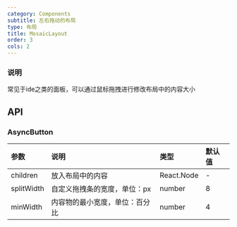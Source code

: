 ```yaml
---
category: Components
subtitle: 左右拖动的布局
type: 布局
title: MosaicLayout
order: 3
cols: 2
---
```


### 说明

常见于ide之类的面板，可以通过鼠标拖拽进行修改布局中的内容大小

## API

### AsyncButton

| 参数 | 说明 | 类型 | 默认值 |
| :--- | :--- | :--- | :--- |
| children |  放入布局中的内容 | React.Node | - |
| splitWidth | 自定义拖拽条的宽度，单位：px | number | 8 |
| minWidth | 内容物的最小宽度，单位：百分比 | number | 4 |

